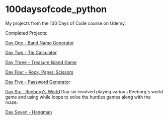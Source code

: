 # 100daysofcode_python
My projects from the 100 Days of Code course on Udemy.

Completed Projects:

[Day One - Band Name Generator](https://github.com/vosjon/100daysofcode_python/blob/main/day_one/bandnamegenerator.py)

[Day Two - Tip Calculator](https://github.com/vosjon/100daysofcode_python/blob/main/day_two/tipcalculator.py)

[Day Three - Treasure Island Game](https://github.com/vosjon/100daysofcode_python/blob/main/day_three/teasureisland.py)

[Day Four - Rock, Paper, Scissors](https://github.com/vosjon/100daysofcode_python/blob/main/day_four/rockpaperscissors.py)

[Day Five - Password Generator](https://github.com/vosjon/100daysofcode_python/blob/main/day_five/pypassword.py)

[Day Six - Reeborg's World](https://reeborg.ca/index_en.html) Day six involved playing various Reeborg's world game and using while loops to solve the hurdles games along with the maze.

[Day Seven - Hangman](https://github.com/vosjon/100daysofcode_python/blob/main/day_seven/hangman.py)
